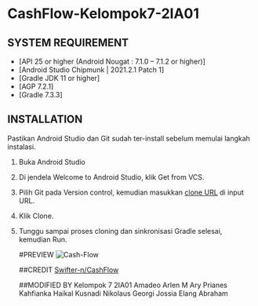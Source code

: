 # CashFlow-Kelompok7-2IA01
 
 ## SYSTEM REQUIREMENT
  - [API 25 or higher (Android Nougat : 7.1.0 – 7.1.2 or higher)]
  - [Android Studio Chipmunk | 2021.2.1 Patch 1]
  - [Gradle JDK 11 or higher]
  - [AGP 7.2.1]
  - [Gradle 7.3.3]
  
  ## INSTALLATION
Pastikan Android Studio dan Git sudah ter-install sebelum memulai langkah instalasi.
1. Buka Android Studio
2. Di jendela Welcome to Android Studio, klik Get from VCS.
3. Pilih Git pada Version control, kemudian masukkan [clone URL](https://github.com/amadeoarlen76/CashFlow-Kelompok7-2IA01.git) di input URL.
4. Klik Clone.
5. Tunggu sampai proses cloning dan sinkronisasi Gradle selesai, kemudian Run.
 
   #PREVIEW
   ![Cash-Flow](https://drive.google.com/uc?export=view&id=1Ca5ebbKKG49NizzLG4yZ2Nk_oppTUfn_)
   
   ##CREDIT
   [Swifter-n/CashFlow](https://github.com/Swifter-n/CashFlow)
   
   ##MODIFIED BY
   Kelompok 7 2IA01
      Amadeo Arlen M
      Ary Prianes
      Kahfianka Haikal Kusnadi
      Nikolaus Georgi
      Jossia Elang Abraham
